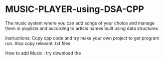 # MUSIC-PLAYER-using-DSA-CPP
The music system where you can add songs of your choice and manage them in playlists and according to artists names built using data structures

Instructions:
Copy cpp code and try make your own project to get program run.
Also copy relevant .txt files 

How to add Music :
try download the 
